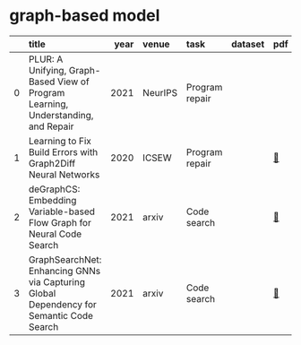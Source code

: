 # graph-based model
|    | title                                                                                   |   year | venue   | task           | dataset   | pdf                                        | code                                                 |
|---:|:----------------------------------------------------------------------------------------|-------:|:--------|:---------------|:----------|:-------------------------------------------|:-----------------------------------------------------|
|  0 | PLUR: A Unifying, Graph-Based View of Program Learning, Understanding, and Repair       |   2021 | NeurIPS | Program repair |           |                                            | [:octocat:](https://github.com/google-research/plur) |
|  1 | Learning to Fix Build Errors with Graph2Diff Neural Networks                            |   2020 | ICSEW   | Program repair |           | [📑](https://arxiv.org/abs/1911.01205)     |                                                      |
|  2 | deGraphCS: Embedding Variable-based Flow Graph for Neural Code Search                   |   2021 | arxiv   | Code search    |           | [📑](https://arxiv.org/abs/2103.13020)     | [:octocat:](https://github.com/degraphcs/DeGraphCS)  |
|  3 | GraphSearchNet: Enhancing GNNs via Capturing Global Dependency for Semantic Code Search |   2021 | arxiv   | Code search    |           | [📑](https://arxiv.org/pdf/2111.02671.pdf) |                                                      |
